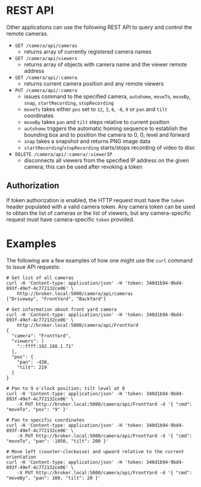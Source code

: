 # REST API

Other applications can use the following REST API to query and control the remote cameras.

* `GET /camera/api/cameras`
    * returns array of currently registered camera names
* `GET /camera/api/viewers`
    * returns array of objects with camera name and the viewer remote address
* `GET /camera/api/:camera`
    * returns current camera position and any remote viewers
* `PUT /camera/api/:camera`
    * issues command to the specified camera, `autohome`, `moveTo`, `moveBy`, `snap`, `startRecording`, `stopRecording`
    * `moveTo` takes either `pos` set to `12`, `3`, `6`, `-6`, `9` or `pan` and `tilt` coordinates
    * `moveBy` takes `pan` and `tilt` steps relative to current position
    * `autohome` triggers the automatic homing sequence to establish the bounding box and to position the camera to 0, 0; level and forward
    * `snap` takes a snapshot and returns PNG image data
    * `startRecording`/`stopRecording` starts/stops recording of video to disc
* `DELETE /camera/api/:camera/:viewerIP`
    * disconnects all viewers from the specified IP address on the given camera; this can be used
      after revoking a token
      
## Authorization
If token authorization is enabled, the HTTP request must have the `token` header populated
with a valid camera token. Any camera token can be used to obtain the list of cameras or the list of viewers,
but any camera-specific request must have camera-specific `token` provided.

# Examples
The following are a few examples of how one might use the `curl` command to issue API requests:
```
# Get list of all cameras
curl -H 'Content-type: application/json' -H 'token: 340d1b94-9bd4-893f-49ef-4c772132ce06' \
    http://broker.local:5000/camera/api/cameras
["Driveway", "FrontYard", "BackYard"]

# Get information about front yard camera
curl -H 'Content-type: application/json' -H 'token: 340d1b94-9bd4-893f-49ef-4c772132ce06' \
    http://broker.local:5000/camera/api/FrontYard
{
  "camera": "FrontYard",
  "viewers": [
    "::ffff:192.168.1.71"
  ],
  "pos": {
    "pan": -438,
    "tilt": 219
  }
}

# Pan to 9 o'clock position; tilt level at 0
curl -H 'Content-type: application/json' -H 'token: 340d1b94-9bd4-893f-49ef-4c772132ce06' \
    -X PUT http://broker.local:5000/camera/api/FrontYard -d '{ "cmd": "moveTo", "pos": "9" }'

# Pan to specific coordinates
curl -H 'Content-type: application/json' -H 'token: 340d1b94-9bd4-893f-49ef-4c772132ce06' \
    -X PUT http://broker.local:5000/camera/api/FrontYard -d '{ "cmd": "moveTo", "pan": -1050, "tilt": 200 }'

# Move left (counter-clockwise) and upward relative to the current orientation
curl -H 'Content-type: application/json' -H 'token: 340d1b94-9bd4-893f-49ef-4c772132ce06' \
    -X PUT http://broker.local:5000/camera/api/FrontYard -d '{ "cmd": "moveBy", "pan": 100, "tilt": 20 }'

```